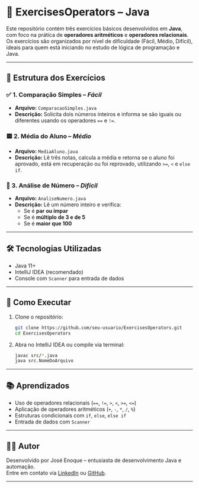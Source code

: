 # 🧮 ExercisesOperators – Java

Este repositório contém três exercícios básicos desenvolvidos em **Java**, com foco na prática de **operadores aritméticos** e **operadores relacionais**. Os exercícios são organizados por nível de dificuldade (Fácil, Médio, Difícil), ideais para quem está iniciando no estudo de lógica de programação e Java.

---

## 📂 Estrutura dos Exercícios

### ✅ 1. Comparação Simples – *Fácil*
- **Arquivo:** `ComparacaoSimples.java`
- **Descrição:** Solicita dois números inteiros e informa se são iguais ou diferentes usando os operadores `==` e `!=`.

### 🟨 2. Média do Aluno – *Médio*
- **Arquivo:** `MediaAluno.java`
- **Descrição:** Lê três notas, calcula a média e retorna se o aluno foi aprovado, está em recuperação ou foi reprovado, utilizando `>=`, `<` e `else if`.

### 🔴 3. Análise de Número – *Difícil*
- **Arquivo:** `AnaliseNumero.java`
- **Descrição:** Lê um número inteiro e verifica:
  - Se é **par ou ímpar**
  - Se é **múltiplo de 3 e de 5**
  - Se é **maior que 100**

---

## 🛠️ Tecnologias Utilizadas

- Java 11+
- IntelliJ IDEA (recomendado)
- Console com `Scanner` para entrada de dados

---

## 🚀 Como Executar

1. Clone o repositório:
   ```bash
   git clone https://github.com/seu-usuario/ExercisesOperators.git
   cd ExercisesOperators
   ```

2. Abra no IntelliJ IDEA ou compile via terminal:
   ```bash
   javac src/*.java
   java src.NomeDoArquivo
   ```

---

## 📚 Aprendizados

- Uso de operadores relacionais (`==`, `!=`, `>`, `<`, `>=`, `<=`)
- Aplicação de operadores aritméticos (`+`, `-`, `*`, `/`, `%`)
- Estruturas condicionais com `if`, `else`, `else if`
- Entrada de dados com `Scanner`

---

## 👨‍💻 Autor

Desenvolvido por José Enoque – entusiasta de desenvolvimento Java e automação.  
Entre em contato via [LinkedIn](https://www.linkedin.com/in/enoque-sousa-bb89aa168/) ou [GitHub](https://github.com/ESousa97).

---